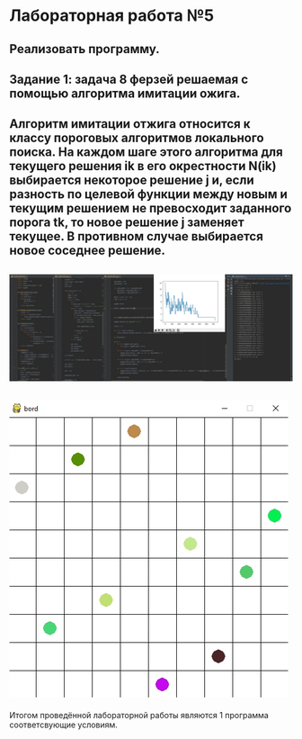 Лабораторная работа №5
=========
Реализовать программу.
---------
Задание 1: задача 8 ферзей решаемая с помощью алгоритма имитации ожига. 
---------
 Алгоритм имитации отжига относится к классу пороговых алгоритмов локального поиска. 
На каждом шаге этого алгоритма для текущего решения ik в его окрестности N(ik) выбирается некоторое решение j и,
 если разность по целевой функции между новым и текущим решением не превосходит заданного порога tk, то новое решение j заменяет текущее. 
В противном случае выбирается новое соседнее решение.
---------
![alt text](https://raw.githubusercontent.com/AisvaldZeld/5/master/1-5.jpg)
---------
![alt text](https://raw.githubusercontent.com/AisvaldZeld/5/master/5%20dop.jpg)
---------
Итогом проведённой лабораторной работы являются 1 программа соответсвующие условиям.
